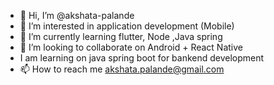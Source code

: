 - 👋 Hi, I’m @akshata-palande
- 👀 I’m interested in application development (Mobile)
- 🌱 I’m currently learning flutter, Node ,Java spring 
- 💞️ I’m looking to collaborate on Android + React Native
-    I am learning on java spring boot for bankend development
- 📫 How to reach me akshata.palande@gmail.com

<!---
akshata-palande/akshata-palande is a ✨ special ✨ repository because its `README.md` (this file) appears on your GitHub profile.
You can click the Preview link to take a look at your changes.
--->
